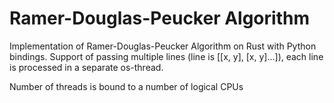 # Ramer-Douglas-Peucker Algorithm

Implementation of Ramer-Douglas-Peucker Algorithm on Rust with Python bindings.
Support of passing multiple lines (line is [[x, y], [x, y]...]), each line is processed in a separate os-thread.

Number of threads is bound to a number of logical CPUs
